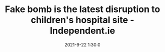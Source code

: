---
"title": "Fake bomb is the latest disruption to children's hospital site - Independent.ie"
"date": "2021-9-22 1:30:0"
"feed_name": "GOOGLENEWSCONSTRUCTION"
"feed_website": "https://news.google.com/search?q=construction%2Bincident&hl=en-US&gl=US&ceid=US:en"
"feed_rss": "https://news.google.com/rss/search?q=construction%2Bincident&hl=en-US&gl=US&ceid=US:en"
"link": "https://www.independent.ie/irish-news/news/fake-bomb-is-the-latest-disruption-to-childrens-hospital-site-40875481.html"
"file": "_posts/2021-1-1-b720e86c107ab3395bafce1dd2747c19882a6d44.md"
"accident": "0"
"drilling": "0"
"dead": "0"
"injured": "0"
"where": "unknown site"
---